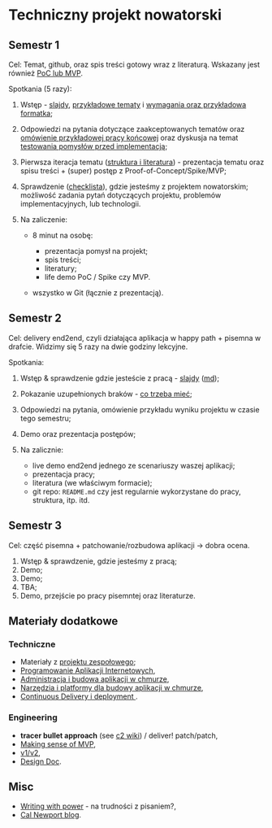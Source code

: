 # Techniczny projekt nowatorski

## Semestr 1

Cel: Temat, github, oraz spis treści gotowy wraz z literaturą. Wskazany jest również [PoC lub MVP](02_validating_ideas/README.md).

Spotkania (5 razy):

1. Wstęp - [slajdy](00_wstep/index.pdf), [przykładowe tematy](01_topic_examples/README.md) i [wymagania oraz przykładowa formatka](01_wymagania_formalne);

2. Odpowiedzi na pytania dotyczące zaakceptowanych tematów oraz [omówienie przykładowej pracy końcowej](02_przykladowe_prace) oraz dyskusja na temat [testowania pomysłów przed implementacją](02_validating_ideas/README.md);

3. Pierwsza iteracja tematu ([struktura i literatura](03_related_work_and_structure/index.pdf)) - prezentacja tematu oraz spisu treści + (super) postęp z Proof-of-Concept/Spike/MVP;

4. Sprawdzenie ([checklista](04_checkpoint/README.md)), gdzie jesteśmy z projektem nowatorskim; możliwość zadania pytań dotyczących projektu, problemów implementacyjnych, lub technologii.

5. Na zaliczenie:

   - 8 minut na osobę:
     - prezentacja pomysł na projekt;
	  - spis treści;
     - literatury;
     - life demo PoC / Spike czy MVP.
   
   - wszystko w Git (łącznie z prezentacją).

## Semestr 2

Cel: delivery end2end, czyli działająca aplikacja w happy path + pisemna w drafcie. Widzimy się 5 razy na dwie godziny lekcyjne.

Spotkania:

1. Wstęp & sprawdzenie gdzie jesteście z pracą - [slajdy](11_wstep_semestr_2/slides.pdf) ([md](11_wstep_semestr_2/slides.md));

2. Pokazanie uzupełnionych braków - [co trzeba mieć](12_checkpoint/README.md);

3. Odpowiedzi na pytania, omówienie przykładu wyniku projektu w czasie tego semestru;

4. Demo oraz prezentacja postępów;

5. Na zalicznie:
 
   - live demo end2end jednego ze scenariuszy waszej aplikacji;
   - prezentacja pracy;
   - literatura (we właściwym formacie);
   - git repo: `README.md` czy jest regularnie wykorzystane do pracy, struktura, itp. itd.

## Semestr 3

Cel: część pisemna + patchowanie/rozbudowa aplikacji -&gt; dobra ocena.

1. Wstęp & sprawdzenie, gdzie jesteśmy z pracą;
2. Demo;
3. Demo;
4. TBA;
5. Demo, przejście po pracy pisemntej oraz literaturze.

## Materiały dodatkowe

### Techniczne

- Materiały z [projektu zespołowego](https://github.com/wojciech11/se_projekt_zespolowy/);
- [Programowanie Aplikacji Internetowych](https://github.com/wojciech11/se_internet_app_development),
- [Administracja i budowa aplikacji w chmurze](https://github.com/wojciech11/se_cloud_app_administration_and_development),
- [Narzędzia i platformy dla budowy aplikacji w chmurze](https://github.com/wojciech11/cloud_dev_tools_and_platforms),
- [Continuous Delivery i deployment ](https://github.com/wojciech11/se_continuous_delivery_and_deployment).

### Engineering

- **tracer bullet approach** (see [c2 wiki](https://wiki.c2.com/?TracerBullets)) / deliver! patch/patch,
- [Making sense of MVP](https://blog.crisp.se/2016/01/25/henrikkniberg/making-sense-of-mvp),
- [v1/v2](https://katemats.com/blog/lean-software-development-build-v1s-and-v2s),
- [Design Doc](https://adityarohilla.com/2022/03/22/the-system-design-template-i-use/).

## Misc

- [Writing with power](https://www.amazon.com/Writing-Power-Techniques-Mastering-Process/dp/0195120183) - na trudności z pisaniem?,
- [Cal Newport blog](https://www.calnewport.com/blog/).
